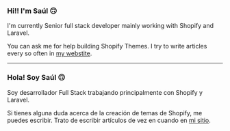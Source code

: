 ### Hi!! I'm Saúl 🙃

I'm currently Senior full stack developer mainly working with Shopify and Laravel.

You can ask me for help building Shopify Themes. I try to write articles every so often in [my webstite](https://www.saulsolorzano.com/).

***

### Hola! Soy Saúl 🙃

Soy desarrollador Full Stack trabajando principalmente con Shopify y Laravel.

Si tienes alguna duda acerca de la creación de temas de Shopify, me puedes escribir. Trato de escribir artículos de vez en cuando en [mi sitio](https://www.saulsolorzano.com/).



<!--
Here are some ideas to get you started:

- 🔭 I’m currently working on ...
- 🌱 I’m currently learning ...
- 👯 I’m looking to collaborate on ...
- 🤔 I’m looking for help with ...
- 💬 Ask me about ...
- 📫 How to reach me: ...
- 😄 Pronouns: ...
- ⚡ Fun fact: ...
-->
